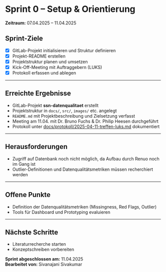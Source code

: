 # Sprint 0 – Setup & Orientierung
**Zeitraum:** 07.04.2025 – 11.04.2025

## Sprint-Ziele
- [x] GitLab-Projekt initialisieren und Struktur definieren
- [x] Projekt-README erstellen
- [x] Projektstruktur planen und umsetzen
- [x] Kick-Off-Meeting mit Auftraggebern (LUKS)
- [x] Protokoll erfassen und ablegen

---

## Erreichte Ergebnisse
- GitLab-Projekt **ssn-datenqualitaet** erstellt
- Projektstruktur in `docs/`, `src/`, `images/` etc. angelegt
- `README.md` mit Projektbeschreibung und Zielsetzung verfasst
- Meeting am 11.04. mit Dr. Bruno Fuchs & Dr. Philip Heesen durchgeführt
- Protokoll unter [docs/protokoll/2025-04-11-treffen-luks.md](/docs/Protokoll/01_Protokoll%20–%20Kick-off-Meeting) dokumentiert

---

## Herausforderungen
- Zugriff auf Datenbank noch nicht möglich, da Aufbau durch Renuo noch im Gang ist
- Outlier-Definitionen und Datenqualitätsmetriken müssen recherchiert werden

---

## Offene Punkte
- Definition der Datenqualitätsmetriken (Missingness, Red Flags, Outlier)
- Tools für Dashboard und Prototyping evaluieren

---

## Nächste Schritte
- Literaturrecherche starten
- Konzeptschreiben vorbereiten

**Sprint abgeschlossen am:** 11.04.2025  
**Bearbeitet von:** Sivanajani Sivakumar